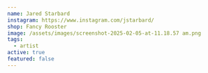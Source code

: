 ```yaml
---
name: Jared Starbard
instagram: https://www.instagram.com/jstarbard/
shop: Fancy Rooster
image: /assets/images/screenshot-2025-02-05-at-11.18.57 am.png
tags:
  - artist
active: true
featured: false
---
```

